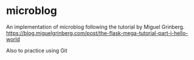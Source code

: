 # microblog

An implementation of microblog following the tutorial by Miguel Grinberg.
https://blog.miguelgrinberg.com/post/the-flask-mega-tutorial-part-i-hello-world

Also to practice using Git